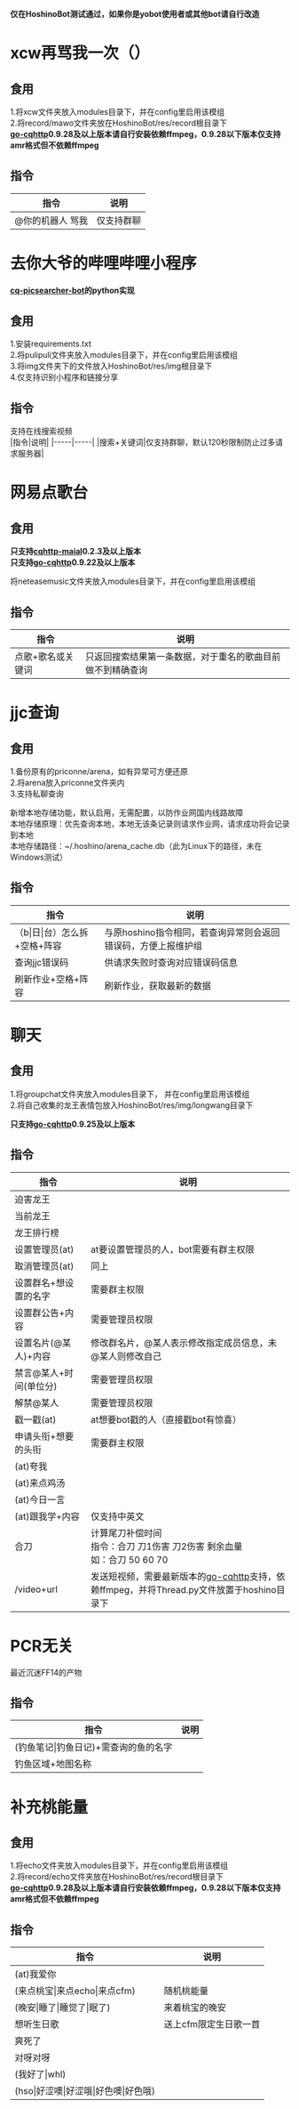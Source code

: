 **仅在HoshinoBot测试通过，如果你是yobot使用者或其他bot请自行改造**
# xcw再骂我一次（）
## 食用
1.将xcw文件夹放入modules目录下，并在config里启用该模组  
2.将record/mawo文件夹放在HoshinoBot/res/record根目录下  
**[go-cqhttp](https://github.com/Mrs4s/go-cqhttp)0.9.28及以上版本请自行安装依赖ffmpeg，0.9.28以下版本仅支持amr格式但不依赖ffmpeg**
## 指令
|指令|说明|
|-----|-----|
|@你的机器人 骂我|仅支持群聊|  

# 去你大爷的哔哩哔哩小程序
#### [cq-picsearcher-bot](https://github.com/Tsuk1ko/cq-picsearcher-bot)的python实现
## 食用
1.安装requirements.txt  
2.将pulipuli文件夹放入modules目录下，并在config里启用该模组  
3.将img文件夹下的文件放入HoshinoBot/res/img根目录下  
4.仅支持识别小程序和链接分享  
## 指令  
支持在线搜索视频    
|指令|说明|
|-----|-----|
|搜索+关键词|仅支持群聊，默认120秒限制防止过多请求服务器|  

# 网易点歌台
## 食用
**只支持[cqhttp-maial](https://github.com/yyuueexxiinngg/cqhttp-mirai)0.2.3及以上版本**  
**只支持[go-cqhttp](https://github.com/Mrs4s/go-cqhttp)0.9.22及以上版本**  

将neteasemusic文件夹放入modules目录下，并在config里启用该模组  
## 指令  
|指令|说明|
|-----|-----|
|点歌+歌名或关键词|只返回搜索结果第一条数据，对于重名的歌曲目前做不到精确查询|  

# jjc查询  
## 食用
1.备份原有的priconne/arena，如有异常可方便还原  
2.将arena放入priconne文件夹内  
3.支持私聊查询

新增本地存储功能，默认启用，无需配置，以防作业网国内线路故障  
本地存储原理：优先查询本地，本地无该条记录则请求作业网，请求成功将会记录到本地  
本地存储路径：~/.hoshino/arena_cache.db（此为Linux下的路径，未在Windows测试）

## 指令  
|指令|说明|
|-----|-----|
|（b\|日\|台）怎么拆+空格+阵容|与原hoshino指令相同，若查询异常则会返回错误码，方便上报维护组|  
|查询jjc错误码|供请求失败时查询对应错误码信息|  
|刷新作业+空格+阵容|刷新作业，获取最新的数据|  

# 聊天
## 食用  
1.将groupchat文件夹放入modules目录下， 并在config里启用该模组  
2.将自己收集的龙王表情包放入HoshinoBot/res/img/longwang目录下  

**只支持[go-cqhttp](https://github.com/Mrs4s/go-cqhttp)0.9.25及以上版本**  

## 指令  
|指令|说明|
|-----|-----|  
|迫害龙王||  
|当前龙王||
|龙王排行榜||
|设置管理员(at)|at要设置管理员的人，bot需要有群主权限|  
|取消管理员(at)|同上|  
|设置群名+想设置的名字|需要群主权限|
|设置群公告+内容|需要管理员权限|
|设置名片(@某人)+内容|修改群名片，@某人表示修改指定成员信息，未@某人则修改自己|
|禁言@某人+时间(单位分)|需要管理员权限|
|解禁@某人|需要管理员权限|  
|戳一戳(at)|at想要bot戳的人（直接戳bot有惊喜）|  
|申请头衔+想要的头衔|需要群主权限|  
|(at)夸我||
|(at)来点鸡汤||
|(at)今日一言||
|(at)跟我学+内容|仅支持中英文|
|合刀|计算尾刀补偿时间<br>指令：合刀 刀1伤害 刀2伤害 剩余血量<br>如：合刀 50 60 70|
|/video+url|发送短视频，需要最新版本的[go-cqhttp](https://github.com/Mrs4s/go-cqhttp)支持，依赖ffmpeg，并将<span>Thread.py</span>文件放置于hoshino目录下|  

# PCR无关
最近沉迷FF14的产物  
## 指令  
|指令|说明|
|-----|-----|
|(钓鱼笔记\|钓鱼日记)+需查询的鱼的名字||
|钓鱼区域+地图名称||  

# 补充桃能量  
## 食用
1.将echo文件夹放入modules目录下，并在config里启用该模组  
2.将record/echo文件夹放在HoshinoBot/res/record根目录下  
**[go-cqhttp](https://github.com/Mrs4s/go-cqhttp)0.9.28及以上版本请自行安装依赖ffmpeg，0.9.28以下版本仅支持amr格式但不依赖ffmpeg**
## 指令
|指令|说明|
|-----|-----|
|(at)我爱你||
|(来点桃宝\|来点echo\|来点cfm)|随机桃能量|
|(晚安\|睡了\|睡觉了\|眠了)|来着桃宝的晚安|
|想听生日歌|送上cfm限定生日歌一首|
|爽死了||
|对呀对呀||
|(我好了\|whl)||
|(hso\|好涩噢\|好涩哦\|好色噢\|好色哦)||